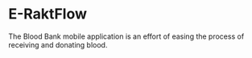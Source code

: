 # E-RaktFlow
The Blood Bank mobile application is an effort of easing the process of receiving and donating blood.
